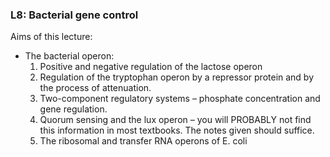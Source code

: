 ### L8: Bacterial gene control

Aims of this lecture:
+ The bacterial operon:
    1. Positive and negative regulation of the lactose operon
    2. Regulation of the tryptophan operon by a repressor protein and by
the process of attenuation.
    3. Two-component regulatory systems – phosphate concentration
and gene regulation.
    4. Quorum sensing and the lux operon – you will PROBABLY not find
this information in most textbooks. The notes given should suffice.
    5. The ribosomal and transfer RNA operons of E. coli
